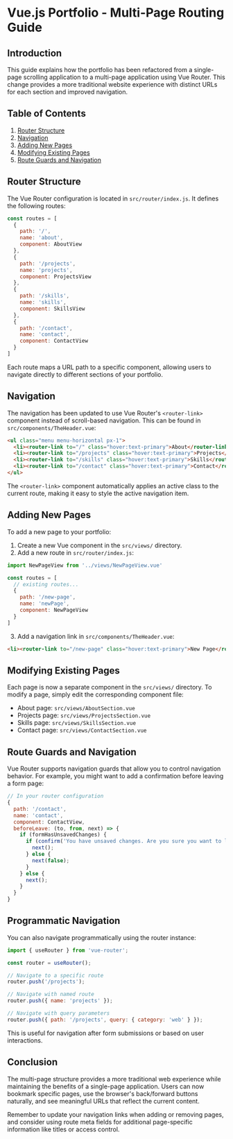 # Vue.js Portfolio - Multi-Page Routing Guide

## Introduction

This guide explains how the portfolio has been refactored from a single-page scrolling application to a multi-page application using Vue Router. This change provides a more traditional website experience with distinct URLs for each section and improved navigation.

## Table of Contents

1. [Router Structure](#router-structure)
2. [Navigation](#navigation)
3. [Adding New Pages](#adding-new-pages)
4. [Modifying Existing Pages](#modifying-existing-pages)
5. [Route Guards and Navigation](#route-guards-and-navigation)

## Router Structure

The Vue Router configuration is located in `src/router/index.js`. It defines the following routes:

```javascript
const routes = [
  {
    path: '/',
    name: 'about',
    component: AboutView
  },
  {
    path: '/projects',
    name: 'projects',
    component: ProjectsView
  },
  {
    path: '/skills',
    name: 'skills',
    component: SkillsView
  },
  {
    path: '/contact',
    name: 'contact',
    component: ContactView
  }
]
```

Each route maps a URL path to a specific component, allowing users to navigate directly to different sections of your portfolio.

## Navigation

The navigation has been updated to use Vue Router's `<router-link>` component instead of scroll-based navigation. This can be found in `src/components/TheHeader.vue`:

```html
<ul class="menu menu-horizontal px-1">
  <li><router-link to="/" class="hover:text-primary">About</router-link></li>
  <li><router-link to="/projects" class="hover:text-primary">Projects</router-link></li>
  <li><router-link to="/skills" class="hover:text-primary">Skills</router-link></li>
  <li><router-link to="/contact" class="hover:text-primary">Contact</router-link></li>
</ul>
```

The `<router-link>` component automatically applies an active class to the current route, making it easy to style the active navigation item.

## Adding New Pages

To add a new page to your portfolio:

1. Create a new Vue component in the `src/views/` directory.
2. Add a new route in `src/router/index.js`:

```javascript
import NewPageView from '../views/NewPageView.vue'

const routes = [
  // existing routes...
  {
    path: '/new-page',
    name: 'newPage',
    component: NewPageView
  }
]
```

3. Add a navigation link in `src/components/TheHeader.vue`:

```html
<li><router-link to="/new-page" class="hover:text-primary">New Page</router-link></li>
```

## Modifying Existing Pages

Each page is now a separate component in the `src/views/` directory. To modify a page, simply edit the corresponding component file:

- About page: `src/views/AboutSection.vue`
- Projects page: `src/views/ProjectsSection.vue`
- Skills page: `src/views/SkillsSection.vue`
- Contact page: `src/views/ContactSection.vue`

## Route Guards and Navigation

Vue Router supports navigation guards that allow you to control navigation behavior. For example, you might want to add a confirmation before leaving a form page:

```javascript
// In your router configuration
{
  path: '/contact',
  name: 'contact',
  component: ContactView,
  beforeLeave: (to, from, next) => {
    if (formHasUnsavedChanges) {
      if (confirm('You have unsaved changes. Are you sure you want to leave?')) {
        next();
      } else {
        next(false);
      }
    } else {
      next();
    }
  }
}
```

## Programmatic Navigation

You can also navigate programmatically using the router instance:

```javascript
import { useRouter } from 'vue-router';

const router = useRouter();

// Navigate to a specific route
router.push('/projects');

// Navigate with named route
router.push({ name: 'projects' });

// Navigate with query parameters
router.push({ path: '/projects', query: { category: 'web' } });
```

This is useful for navigation after form submissions or based on user interactions.

## Conclusion

The multi-page structure provides a more traditional web experience while maintaining the benefits of a single-page application. Users can now bookmark specific pages, use the browser's back/forward buttons naturally, and see meaningful URLs that reflect the current content.

Remember to update your navigation links when adding or removing pages, and consider using route meta fields for additional page-specific information like titles or access control.
